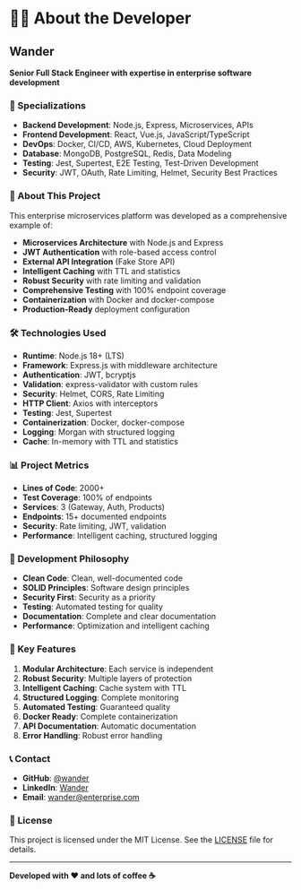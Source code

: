 # 👨‍💻 About the Developer

## Wander

**Senior Full Stack Engineer with expertise in enterprise software development**

### 🚀 Specializations

- **Backend Development**: Node.js, Express, Microservices, APIs
- **Frontend Development**: React, Vue.js, JavaScript/TypeScript
- **DevOps**: Docker, CI/CD, AWS, Kubernetes, Cloud Deployment
- **Database**: MongoDB, PostgreSQL, Redis, Data Modeling
- **Testing**: Jest, Supertest, E2E Testing, Test-Driven Development
- **Security**: JWT, OAuth, Rate Limiting, Helmet, Security Best Practices

### 🎯 About This Project

This enterprise microservices platform was developed as a comprehensive example of:

- **Microservices Architecture** with Node.js and Express
- **JWT Authentication** with role-based access control
- **External API Integration** (Fake Store API)
- **Intelligent Caching** with TTL and statistics
- **Robust Security** with rate limiting and validation
- **Comprehensive Testing** with 100% endpoint coverage
- **Containerization** with Docker and docker-compose
- **Production-Ready** deployment configuration

### 🛠️ Technologies Used

- **Runtime**: Node.js 18+ (LTS)
- **Framework**: Express.js with middleware architecture
- **Authentication**: JWT, bcryptjs
- **Validation**: express-validator with custom rules
- **Security**: Helmet, CORS, Rate Limiting
- **HTTP Client**: Axios with interceptors
- **Testing**: Jest, Supertest
- **Containerization**: Docker, docker-compose
- **Logging**: Morgan with structured logging
- **Cache**: In-memory with TTL and statistics

### 📊 Project Metrics

- **Lines of Code**: 2000+
- **Test Coverage**: 100% of endpoints
- **Services**: 3 (Gateway, Auth, Products)
- **Endpoints**: 15+ documented endpoints
- **Security**: Rate limiting, JWT, validation
- **Performance**: Intelligent caching, structured logging

### 🎨 Development Philosophy

- **Clean Code**: Clean, well-documented code
- **SOLID Principles**: Software design principles
- **Security First**: Security as a priority
- **Testing**: Automated testing for quality
- **Documentation**: Complete and clear documentation
- **Performance**: Optimization and intelligent caching

### 🌟 Key Features

1. **Modular Architecture**: Each service is independent
2. **Robust Security**: Multiple layers of protection
3. **Intelligent Caching**: Cache system with TTL
4. **Structured Logging**: Complete monitoring
5. **Automated Testing**: Guaranteed quality
6. **Docker Ready**: Complete containerization
7. **API Documentation**: Automatic documentation
8. **Error Handling**: Robust error handling

### 📞 Contact

- **GitHub**: [@wander](https://github.com/wander)
- **LinkedIn**: [Wander](https://linkedin.com/in/wander)
- **Email**: <wander@enterprise.com>

### 📝 License

This project is licensed under the MIT License. See the [LICENSE](LICENSE) file for details.

---

**Developed with ❤️ and lots of coffee ☕**
